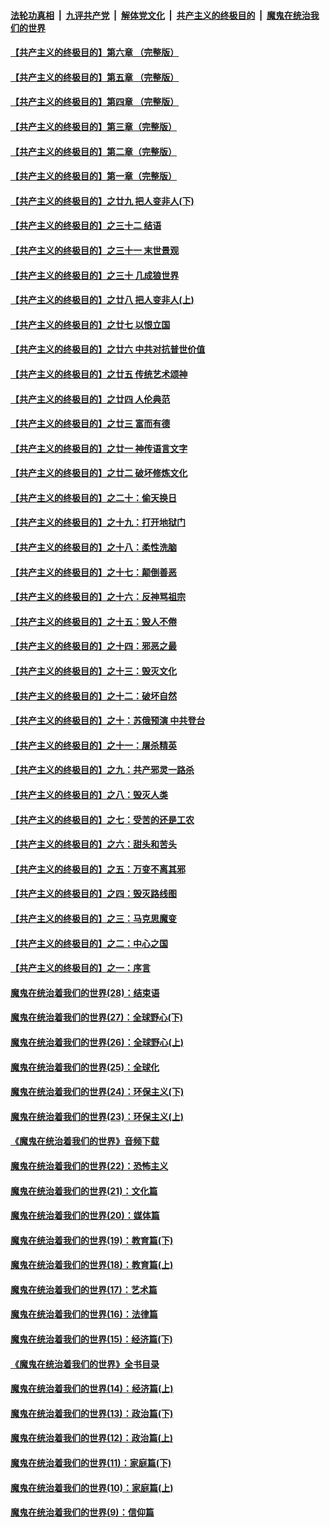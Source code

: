####  [法轮功真相](../../../../basic/blob/master/README.md?t=02021939) &nbsp;|&nbsp; [九评共产党](../../../../9ping.md/blob/master/README.md?t=02021939) &nbsp;|&nbsp; [解体党文化](../../../../jtdwh.md/blob/master/README.md?t=02021939)  &nbsp;|&nbsp; [共产主义的终极目的](../../../../gczydzjmd.md/blob/master/README.md?t=02021939) &nbsp;|&nbsp; [魔鬼在统治我们的世界](../../../../mgztzwmdsj.md/blob/master/README.md?t=02021939) 

#### [【共产主义的终极目的】第六章 （完整版）](../pages/nsc422/n11428913.md?t=02021939) 

#### [【共产主义的终极目的】第五章 （完整版）](../pages/nsc422/n11428912.md?t=02021939) 

#### [【共产主义的终极目的】第四章 （完整版）](../pages/nsc422/n11428907.md?t=02021939) 

#### [【共产主义的终极目的】第三章（完整版）](../pages/nsc422/n11428848.md?t=02021939) 

#### [【共产主义的终极目的】第二章（完整版）](../pages/nsc422/n11428831.md?t=02021939) 

#### [【共产主义的终极目的】第一章（完整版）](../pages/nsc422/n11417651.md?t=02021939) 

#### [【共产主义的终极目的】之廿九 把人变非人(下)](../pages/nsc422/n11344140.md?t=02021939) 

#### [【共产主义的终极目的】之三十二 结语](../pages/nsc422/n11360535.md?t=02021939) 

#### [【共产主义的终极目的】之三十一 末世景观](../pages/nsc422/n11351129.md?t=02021939) 

#### [【共产主义的终极目的】之三十 几成狼世界](../pages/nsc422/n11348280.md?t=02021939) 

#### [【共产主义的终极目的】之廿八 把人变非人(上)](../pages/nsc422/n11340492.md?t=02021939) 

#### [【共产主义的终极目的】之廿七 以恨立国](../pages/nsc422/n11336944.md?t=02021939) 

#### [【共产主义的终极目的】之廿六 中共对抗普世价值](../pages/nsc422/n11324785.md?t=02021939) 

#### [【共产主义的终极目的】之廿五 传统艺术颂神](../pages/nsc422/n11296396.md?t=02021939) 

#### [【共产主义的终极目的】之廿四 人伦典范](../pages/nsc422/n11296397.md?t=02021939) 

#### [【共产主义的终极目的】之廿三 富而有德](../pages/nsc422/n11283598.md?t=02021939) 

#### [【共产主义的终极目的】之廿一 神传语言文字](../pages/nsc422/n11263265.md?t=02021939) 

#### [【共产主义的终极目的】之廿二 破坏修炼文化](../pages/nsc422/n11245728.md?t=02021939) 

#### [【共产主义的终极目的】之二十：偷天换日](../pages/nsc422/n11238846.md?t=02021939) 

#### [【共产主义的终极目的】之十九：打开地狱门](../pages/nsc422/n11206376.md?t=02021939) 

#### [【共产主义的终极目的】之十八：柔性洗脑](../pages/nsc422/n11199994.md?t=02021939) 

#### [【共产主义的终极目的】之十七：颠倒善恶](../pages/nsc422/n11179782.md?t=02021939) 

#### [【共产主义的终极目的】之十六：反神骂祖宗](../pages/nsc422/n11166798.md?t=02021939) 

#### [【共产主义的终极目的】之十五：毁人不倦](../pages/nsc422/n11166792.md?t=02021939) 

#### [【共产主义的终极目的】之十四：邪恶之最](../pages/nsc422/n11150249.md?t=02021939) 

#### [【共产主义的终极目的】之十三：毁灭文化](../pages/nsc422/n11135227.md?t=02021939) 

#### [【共产主义的终极目的】之十二：破坏自然](../pages/nsc422/n11135214.md?t=02021939) 

#### [【共产主义的终极目的】之十：苏俄预演 中共登台](../pages/nsc422/n11118424.md?t=02021939) 

#### [【共产主义的终极目的】之十一：屠杀精英](../pages/nsc422/n11118442.md?t=02021939) 

#### [【共产主义的终极目的】之九：共产邪灵一路杀](../pages/nsc422/n11114139.md?t=02021939) 

#### [【共产主义的终极目的】之八：毁灭人类](../pages/nsc422/n11108503.md?t=02021939) 

#### [【共产主义的终极目的】之七：受苦的还是工农](../pages/nsc422/n11101809.md?t=02021939) 

#### [【共产主义的终极目的】之六：甜头和苦头](../pages/nsc422/n11096971.md?t=02021939) 

#### [【共产主义的终极目的】之五：万变不离其邪](../pages/nsc422/n11091285.md?t=02021939) 

#### [【共产主义的终极目的】之四：毁灭路线图](../pages/nsc422/n11086284.md?t=02021939) 

#### [【共产主义的终极目的】之三：马克思魔变](../pages/nsc422/n11061941.md?t=02021939) 

#### [【共产主义的终极目的】之二：中心之国](../pages/nsc422/n11047728.md?t=02021939) 

#### [【共产主义的终极目的】之一：序言](../pages/nsc422/n11086077.md?t=02021939) 

#### [魔鬼在统治着我们的世界(28)：结束语](../pages/nsc422/n10936246.md?t=02021939) 

#### [魔鬼在统治着我们的世界(27)：全球野心(下)](../pages/nsc422/n10928319.md?t=02021939) 

#### [魔鬼在统治着我们的世界(26)：全球野心(上)](../pages/nsc422/n10900318.md?t=02021939) 

#### [魔鬼在统治着我们的世界(25)：全球化](../pages/nsc422/n10788205.md?t=02021939) 

#### [魔鬼在统治着我们的世界(24)：环保主义(下)](../pages/nsc422/n10695307.md?t=02021939) 

#### [魔鬼在统治着我们的世界(23)：环保主义(上)](../pages/nsc422/n10688613.md?t=02021939) 

#### [《魔鬼在统治着我们的世界》音频下载](../pages/nsc422/n10635553.md?t=02021939) 

#### [魔鬼在统治着我们的世界(22)：恐怖主义](../pages/nsc422/n10614727.md?t=02021939) 

#### [魔鬼在统治着我们的世界(21)：文化篇](../pages/nsc422/n10597706.md?t=02021939) 

#### [魔鬼在统治着我们的世界(20)：媒体篇](../pages/nsc422/n10586579.md?t=02021939) 

#### [魔鬼在统治着我们的世界(19)：教育篇(下)](../pages/nsc422/n10564808.md?t=02021939) 

#### [魔鬼在统治着我们的世界(18)：教育篇(上)](../pages/nsc422/n10526970.md?t=02021939) 

#### [魔鬼在统治着我们的世界(17)：艺术篇](../pages/nsc422/n10499093.md?t=02021939) 

#### [魔鬼在统治着我们的世界(16)：法律篇](../pages/nsc422/n10485969.md?t=02021939) 

#### [魔鬼在统治着我们的世界(15)：经济篇(下)](../pages/nsc422/n10469975.md?t=02021939) 

#### [《魔鬼在统治着我们的世界》全书目录](../pages/nsc422/n10464261.md?t=02021939) 

#### [魔鬼在统治着我们的世界(14)：经济篇(上)](../pages/nsc422/n10457370.md?t=02021939) 

#### [魔鬼在统治着我们的世界(13)：政治篇(下)](../pages/nsc422/n10448270.md?t=02021939) 

#### [魔鬼在统治着我们的世界(12)：政治篇(上)](../pages/nsc422/n10444576.md?t=02021939) 

#### [魔鬼在统治着我们的世界(11)：家庭篇(下)](../pages/nsc422/n10440961.md?t=02021939) 

#### [魔鬼在统治着我们的世界(10)：家庭篇(上)](../pages/nsc422/n10435448.md?t=02021939) 

#### [魔鬼在统治着我们的世界(9)：信仰篇](../pages/nsc422/n10432159.md?t=02021939) 


